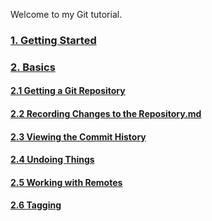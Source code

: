 Welcome to my Git tutorial.

### [1. Getting Started](1.GettingStarted.md)
### [2. Basics](2.0.Basics.md)
#### [2.1 Getting a Git Repository](2.1.Getting_a_Git_Repository.md)
#### [2.2 Recording Changes to the Repository.md](2.2.Recording_Changes_to_the_Repository.md)
#### [2.3 Viewing the Commit History](2.3.Viewing_the_Commit_History.md)
#### [2.4 Undoing Things](2.4.Undoing_Things.md)
#### [2.5 Working with Remotes](2.5.Working_with_Remotes.md)
#### [2.6 Tagging](2.6.Tagging.md)